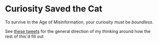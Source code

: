 # Curiosity Saved the Cat

To survive in the Age of Misinformation, your curiosity must be *boundless*.

See [these tweets](https://twitter.com/stuartpb/status/1060665492313010176) for the general direction of my thinking around how the rest of this'd fill out
